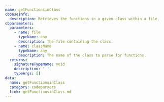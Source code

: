 ```yaml
---
name: getFunctionsinClass
cbbaseinfo:
  description: Retrieves the functions in a given class within a file.
cbparameters:
  parameters:
    - name: file
      typeName: any
      description: The file containing the class.
    - name: className
      typeName: any
      description: The name of the class to parse for functions.
  returns:
    signatureTypeName: void
    description: ' '
    typeArgs: []
data:
  name: getFunctionsinClass
  category: codeparsers
  link: getFunctionsinClass.md
---
```

<CBBaseInfo/> 
 <CBParameters/>